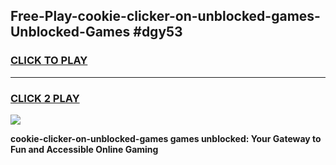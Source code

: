 
## Free-Play-cookie-clicker-on-unblocked-games-Unblocked-Games #dgy53
<h3>
<a href="https://news.freeplayer.one?title=cookie-clicker-on-unblocked-games&ref=8M">CLICK TO PLAY</a></h3>
<hr>

<h3>
<a href="https://news.freeplayer.one?title=cookie-clicker-on-unblocked-games&ref=8M">CLICK 2 PLAY</a>
  
</h3>

<a href="https://news.freeplayer.one?title=cookie-clicker-on-unblocked-games&ref=8M"><img src="https://clearcache.store/games.png"></a>


**cookie-clicker-on-unblocked-games games unblocked: Your Gateway to Fun and Accessible Online Gaming**
